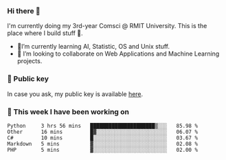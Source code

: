 ### Hi there 👋

I'm currently doing my 3rd-year Comsci @ RMIT University. This is the place where I build stuff 👀. 

- 🌱I’m currently learning AI, Statistic, OS and Unix stuff.
- 👯 I’m looking to collaborate on Web Applications and Machine Learning projects.

### 🔑 Public key

In case you ask, my public key is available [here](https://public.auspham.dev/).

### 📅 This week I have been working on
<!--START_SECTION:waka-->
```text
Python     3 hrs 56 mins   █████████████████████▒░░░   85.98 % 
Other      16 mins         █▓░░░░░░░░░░░░░░░░░░░░░░░   06.07 % 
C#         10 mins         █░░░░░░░░░░░░░░░░░░░░░░░░   03.67 % 
Markdown   5 mins          ▓░░░░░░░░░░░░░░░░░░░░░░░░   02.08 % 
PHP        5 mins          ▓░░░░░░░░░░░░░░░░░░░░░░░░   02.00 % 
```
<!--END_SECTION:waka-->

<!--
**rockmanvnx6/rockmanvnx6** is a ✨ _special_ ✨ repository because its `README.md` (this file) appears on your GitHub profile.

Here are some ideas to get you started:

- 🔭 I’m currently working on ...
- 🌱 I’m currently learning ...
- 👯 I’m looking to collaborate on ...
- 🤔 I’m looking for help with ...
- 💬 Ask me about ...
- 📫 How to reach me: ...
- 😄 Pronouns: ...
- ⚡ Fun fact: ...
-->
